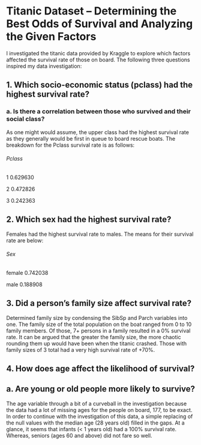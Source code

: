 # Titanic Dataset – Determining the Best Odds of Survival and Analyzing the Given Factors
I investigated the titanic data provided by Kraggle to explore which factors affected the survival rate of those on board.  The following three questions inspired my data investigation:
## 1.	Which socio-economic status (pclass) had the highest survival rate?
### a. Is there a correlation between those who survived and their social class?
As one might would assume, the upper class had the highest survival rate as they generally would be first in queue to board rescue boats.  The breakdown for the Pclass survival rate is as follows: 

###### Pclass
1    0.629630

2    0.472826

3    0.242363

## 2.	Which sex had the highest survival rate?
Females had the highest survival rate to males.  The means for their survival rate are below:
###### Sex
female    0.742038

male      0.188908

## 3.	Did a person’s family size affect survival rate?
Determined family size by condensing the SibSp and Parch variables into one.  The family size of the total population on the boat ranged from 0 to 10 family members.  Of those, 7+ persons in a family resulted in a 0% survival rate.  It can be argued that the greater the family size, the more chaotic rounding them up would have been when the titanic crashed.  Those with family sizes of 3 total had a very high survival rate of +70%.
## 4.	How does age affect the likelihood of survival?
## a.	Are young or old people more likely to survive?
The age variable through a bit of a curveball in the investigation because the data had a lot of missing ages for the people on board, 177, to be exact.  In order to continue with the investigation of this data, a simple replacing of the null values with the median age (28 years old) filled in the gaps. At a glance, it seems that infants (< 1 years old) had a 100% survival rate.  Whereas, seniors (ages 60 and above) did not fare so well.
